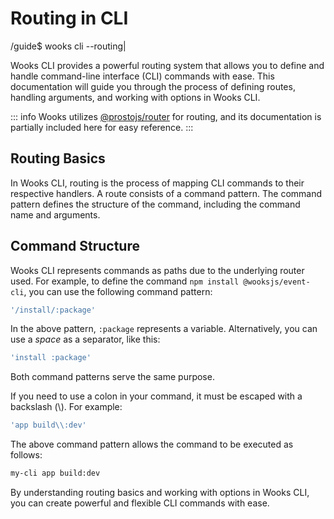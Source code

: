 # Routing in CLI
<span class="cli-header"><span class="cli-path">/guide</span><span class="cli-invite">$</span> wooks cli --routing<span class="cli-blink">|</span></span>

Wooks CLI provides a powerful routing system that allows you to define and handle command-line interface (CLI) commands with ease.
This documentation will guide you through the process of defining routes, handling arguments, and working with options in Wooks CLI.

::: info
Wooks utilizes [@prostojs/router](https://github.com/prostojs/router) for routing, and its
documentation is partially included here for easy reference.
:::

## Routing Basics

In Wooks CLI, routing is the process of mapping CLI commands to their respective handlers.
A route consists of a command pattern.
The command pattern defines the structure of the command, including the command name and arguments.

## Command Structure

Wooks CLI represents commands as paths due to the underlying router used.
For example, to define the command `npm install @wooksjs/event-cli`, you can use the following command pattern:

```js
'/install/:package'
```

In the above pattern, `:package` represents a variable. Alternatively, you can use a _space_ as a separator, like this:

```js
'install :package'
```

Both command patterns serve the same purpose.

If you need to use a colon in your command, it must be escaped with a backslash (\\). For example:

```js
'app build\\:dev'
```

The above command pattern allows the command to be executed as follows:

```bash
my-cli app build:dev
```


By understanding routing basics and working with options in Wooks CLI, you can create powerful and flexible CLI commands with ease.
